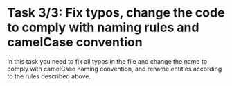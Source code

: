 # Task 3/3: Fix typos, change the code to comply with naming rules and camelCase convention

In this task you need to fix all typos in the file and change the name to comply with camelCase naming convention, 
and rename entities according to the rules described above.
